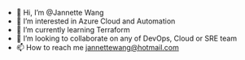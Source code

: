 - 👋 Hi, I’m @Jannette Wang
- 👀 I’m interested in Azure Cloud and Automation
- 🌱 I’m currently learning Terraform
- 💞️ I’m looking to collaborate on any of DevOps, Cloud or SRE team
- 📫 How to reach me jannettewang@hotmail.com

<!---
sweet-aus/sweet-aus is a ✨ special ✨ repository because its `README.md` (this file) appears on your GitHub profile.
You can click the Preview link to take a look at your changes.
--->

